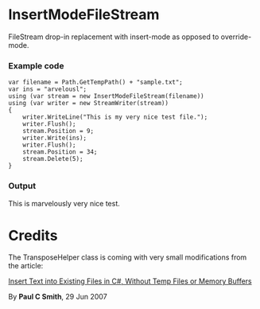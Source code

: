 InsertModeFileStream
====================
FileStream drop-in replacement with insert-mode as opposed to override-mode.

### Example code

	var filename = Path.GetTempPath() + "sample.txt";
	var ins = "arvelousl";
	using (var stream = new InsertModeFileStream(filename))
	using (var writer = new StreamWriter(stream))
	{
	    writer.WriteLine("This is my very nice test file.");
	    writer.Flush();
	    stream.Position = 9;
	    writer.Write(ins);
	    writer.Flush();
	    stream.Position = 34;
	    stream.Delete(5);
	}

### Output

This is marvelously very nice test.

# Credits #
The TransposeHelper class is coming with very small modifications from the article:

[Insert Text into Existing Files in C#, Without Temp Files or Memory Buffers](http://www.codeproject.com/Articles/17716/Insert-Text-into-Existing-Files-in-C-Without-Temp)

By **Paul C Smith**,  29 Jun 2007 